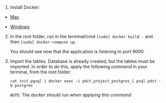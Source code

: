 1) Install Docker:

* [Mac](https://docs.docker.com/docker-for-mac/install/)

* [Windows](https://docs.docker.com/docker-for-windows/install/)

2) In the root folder, run in the terminal/cmd `[sudo] docker build .` and then `[sudo] docker-compose up`.

	You should see now that the application is listening to port 9000.

3) Import the tables. Database is already created, but the tables must be imported. In order to do this, apply the following command in your terminal, from the root folder:

	`cat init.pgsql | docker exec -i pdct_project_postgres_1 psql pdct -U postgres`

	*`NOTE`: The docker should run when applying this command*